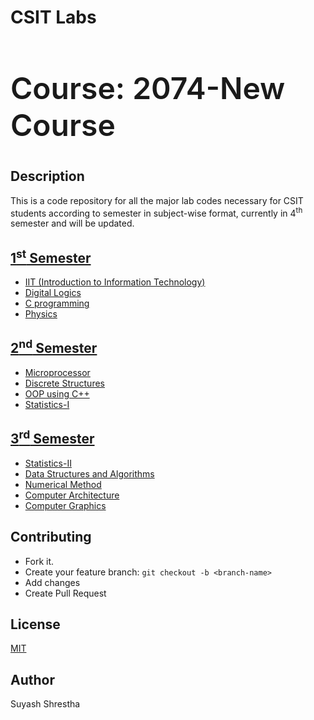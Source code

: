 # CSIT Labs

<h2 style="font-size:3rem; font-weight:600;">Course: 2074-New Course</h2>

## Description

This is a code repository for all the major lab codes necessary for CSIT students according to semester in subject-wise format, currently in 4<sup>th</sup> semester and will be updated.

## [1<sup>st</sup> Semester](/1st_Semester)

- [IIT (Introduction to Information Technology)](/1st_Semester/IIT)
- [Digital Logics](/1st_Semester/Digital_logics)
- [C programming](/1st_Semester/C)
- [Physics](/1st_Semester/Physics)

## [2<sup>nd</sup> Semester](/2nd_Semester)

- [Microprocessor](/2nd_Semester/Microprocessor)
- [Discrete Structures](/2nd_Semester/DS_lab)
- [OOP using C++](/2nd_Semester/OOP)
- [Statistics-I](/2nd_Semester/Statistics-I)

## [3<sup>rd</sup> Semester](/3rd_Semester)

- [Statistics-II](/3rd_Semester/Statistics-II)
- [Data Structures and Algorithms](/3rd_Semester/DSA)
- [Numerical Method](/3rd_Semester/Numerical_Method)
- [Computer Architecture](/3rd_Semester/Computer_Architecture)
- [Computer Graphics](/3rd_Semester/Computer_Graphics)

## Contributing

- Fork it.
- Create your feature branch: `git checkout -b <branch-name>`
- Add changes
- Create Pull Request

## License

[MIT](/License)

## Author

Suyash Shrestha

